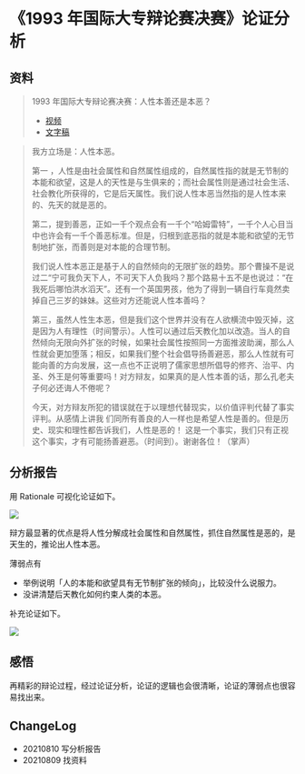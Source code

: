 # 《1993 年国际大专辩论赛决赛》论证分析


## 资料

> 1993 年国际大专辩论赛决赛：人性本善还是本恶？
> - [视频](https://www.bilibili.com/video/av1900943/)
> - [文字稿](https://www.yuque.com/docs/share/37b3224a-6e53-4527-8317-eddda680934c?#)

> 我方立场是：人性本恶。
>
> 第一 ，人性是由社会属性和自然属性组成的，自然属性指的就是无节制的本能和欲望，这是人的天性是与生俱来的；而社会属性则是通过社会生活、社会教化所获得的，它是后天属性。我们说人性本恶当然指的是人性本来的、先天的就是恶的。
>
> 第二，提到善恶，正如一千个观点会有一千个“哈姆雷特”，一千个人心目当中也许会有一千个善恶标准。但是，归根到底恶指的就是本能和欲望的无节制地扩张，而善则是对本能的合理节制。
>
> 我们说人性本恶正是基于人的自然倾向的无限扩张的趋势。那个曹操不是说过二“宁可我负天下人，不可天下人负我吗？那个路易十五不是也说过：“在我死后哪怕洪水滔天”。还有一个英国男孩，他为了得到一辆自行车竟然卖掉自己三岁的妹妹。这些对方还能说人性本善吗？
>
> 第三，虽然人性生本恶，但是我们这个世界并没有在人欲横流中毁灭掉，这是因为人有理性（时间警示）。人性可以通过后天教化加以改造。当人的自然倾向无限向外扩张的时候，如果社会属性按照同一方面推波助澜，那么人性就会更加堕落；相反，如果我们整个社会倡导扬善避恶，那么人性就有可能向善的方向发展，这一点也不正说明了儒家思想所倡导的修齐、治平、内圣、外王是何等重要吗！对方辩友，如果真的是人性本善的话，那么孔老夫子何必还诲人不倦呢？
>
> 今天，对方辩友所犯的错误就在于以理想代替现实，以价值评判代替了事实评判。从感情上讲我 们同所有善良的人一样也是希望人性是善的。但是历史、现实和理性都告诉我们，人性是恶的！ 这是一个事实，我们只有正视这个事实，才有可能扬善避恶。（时间到）。谢谢各位！（掌声）

## 分析报告

用 Rationale 可视化论证如下。

![](https://xieting-img.oss-cn-hangzhou.aliyuncs.com/20210810080934.png)

辩方最显著的优点是将人性分解成社会属性和自然属性，抓住自然属性是恶的，是天生的，推论出人性本恶。

薄弱点有

- 举例说明「人的本能和欲望具有无节制扩张的倾向」，比较没什么说服力。
- 没讲清楚后天教化如何约束人类的本恶。

补充论证如下。

![](https://xieting-img.oss-cn-hangzhou.aliyuncs.com/20210810082421.png)

## 感悟

再精彩的辩论过程，经过论证分析，论证的逻辑也会很清晰，论证的薄弱点也很容易找出来。

## ChangeLog

- 20210810 写分析报告
- 20210809 找资料

